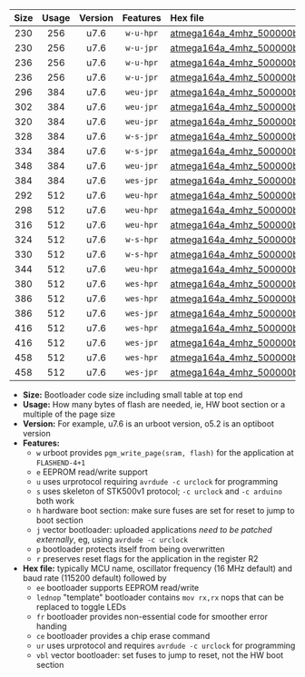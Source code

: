 |Size|Usage|Version|Features|Hex file|
|:-:|:-:|:-:|:-:|:--|
|230|256|u7.6|`w-u-hpr`|[atmega164a_4mhz_500000bps_ur.hex](https://raw.githubusercontent.com/stefanrueger/urboot/main/bootloaders/atmega164a/fcpu_4mhz/500000_bps/atmega164a_4mhz_500000bps_ur.hex)|
|230|256|u7.6|`w-u-jpr`|[atmega164a_4mhz_500000bps_ur_vbl.hex](https://raw.githubusercontent.com/stefanrueger/urboot/main/bootloaders/atmega164a/fcpu_4mhz/500000_bps/atmega164a_4mhz_500000bps_ur_vbl.hex)|
|236|256|u7.6|`w-u-hpr`|[atmega164a_4mhz_500000bps_lednop_ur.hex](https://raw.githubusercontent.com/stefanrueger/urboot/main/bootloaders/atmega164a/fcpu_4mhz/500000_bps/atmega164a_4mhz_500000bps_lednop_ur.hex)|
|236|256|u7.6|`w-u-jpr`|[atmega164a_4mhz_500000bps_lednop_ur_vbl.hex](https://raw.githubusercontent.com/stefanrueger/urboot/main/bootloaders/atmega164a/fcpu_4mhz/500000_bps/atmega164a_4mhz_500000bps_lednop_ur_vbl.hex)|
|296|384|u7.6|`weu-jpr`|[atmega164a_4mhz_500000bps_ee_ur_vbl.hex](https://raw.githubusercontent.com/stefanrueger/urboot/main/bootloaders/atmega164a/fcpu_4mhz/500000_bps/atmega164a_4mhz_500000bps_ee_ur_vbl.hex)|
|302|384|u7.6|`weu-jpr`|[atmega164a_4mhz_500000bps_ee_lednop_ur_vbl.hex](https://raw.githubusercontent.com/stefanrueger/urboot/main/bootloaders/atmega164a/fcpu_4mhz/500000_bps/atmega164a_4mhz_500000bps_ee_lednop_ur_vbl.hex)|
|320|384|u7.6|`weu-jpr`|[atmega164a_4mhz_500000bps_ee_lednop_fr_ur_vbl.hex](https://raw.githubusercontent.com/stefanrueger/urboot/main/bootloaders/atmega164a/fcpu_4mhz/500000_bps/atmega164a_4mhz_500000bps_ee_lednop_fr_ur_vbl.hex)|
|328|384|u7.6|`w-s-jpr`|[atmega164a_4mhz_500000bps_vbl.hex](https://raw.githubusercontent.com/stefanrueger/urboot/main/bootloaders/atmega164a/fcpu_4mhz/500000_bps/atmega164a_4mhz_500000bps_vbl.hex)|
|334|384|u7.6|`w-s-jpr`|[atmega164a_4mhz_500000bps_lednop_vbl.hex](https://raw.githubusercontent.com/stefanrueger/urboot/main/bootloaders/atmega164a/fcpu_4mhz/500000_bps/atmega164a_4mhz_500000bps_lednop_vbl.hex)|
|348|384|u7.6|`weu-jpr`|[atmega164a_4mhz_500000bps_ee_lednop_fr_ce_ur_vbl.hex](https://raw.githubusercontent.com/stefanrueger/urboot/main/bootloaders/atmega164a/fcpu_4mhz/500000_bps/atmega164a_4mhz_500000bps_ee_lednop_fr_ce_ur_vbl.hex)|
|384|384|u7.6|`wes-jpr`|[atmega164a_4mhz_500000bps_ee_vbl.hex](https://raw.githubusercontent.com/stefanrueger/urboot/main/bootloaders/atmega164a/fcpu_4mhz/500000_bps/atmega164a_4mhz_500000bps_ee_vbl.hex)|
|292|512|u7.6|`weu-hpr`|[atmega164a_4mhz_500000bps_ee_ur.hex](https://raw.githubusercontent.com/stefanrueger/urboot/main/bootloaders/atmega164a/fcpu_4mhz/500000_bps/atmega164a_4mhz_500000bps_ee_ur.hex)|
|298|512|u7.6|`weu-hpr`|[atmega164a_4mhz_500000bps_ee_lednop_ur.hex](https://raw.githubusercontent.com/stefanrueger/urboot/main/bootloaders/atmega164a/fcpu_4mhz/500000_bps/atmega164a_4mhz_500000bps_ee_lednop_ur.hex)|
|316|512|u7.6|`weu-hpr`|[atmega164a_4mhz_500000bps_ee_lednop_fr_ur.hex](https://raw.githubusercontent.com/stefanrueger/urboot/main/bootloaders/atmega164a/fcpu_4mhz/500000_bps/atmega164a_4mhz_500000bps_ee_lednop_fr_ur.hex)|
|324|512|u7.6|`w-s-hpr`|[atmega164a_4mhz_500000bps.hex](https://raw.githubusercontent.com/stefanrueger/urboot/main/bootloaders/atmega164a/fcpu_4mhz/500000_bps/atmega164a_4mhz_500000bps.hex)|
|330|512|u7.6|`w-s-hpr`|[atmega164a_4mhz_500000bps_lednop.hex](https://raw.githubusercontent.com/stefanrueger/urboot/main/bootloaders/atmega164a/fcpu_4mhz/500000_bps/atmega164a_4mhz_500000bps_lednop.hex)|
|344|512|u7.6|`weu-hpr`|[atmega164a_4mhz_500000bps_ee_lednop_fr_ce_ur.hex](https://raw.githubusercontent.com/stefanrueger/urboot/main/bootloaders/atmega164a/fcpu_4mhz/500000_bps/atmega164a_4mhz_500000bps_ee_lednop_fr_ce_ur.hex)|
|380|512|u7.6|`wes-hpr`|[atmega164a_4mhz_500000bps_ee.hex](https://raw.githubusercontent.com/stefanrueger/urboot/main/bootloaders/atmega164a/fcpu_4mhz/500000_bps/atmega164a_4mhz_500000bps_ee.hex)|
|386|512|u7.6|`wes-hpr`|[atmega164a_4mhz_500000bps_ee_lednop.hex](https://raw.githubusercontent.com/stefanrueger/urboot/main/bootloaders/atmega164a/fcpu_4mhz/500000_bps/atmega164a_4mhz_500000bps_ee_lednop.hex)|
|386|512|u7.6|`wes-jpr`|[atmega164a_4mhz_500000bps_ee_lednop_vbl.hex](https://raw.githubusercontent.com/stefanrueger/urboot/main/bootloaders/atmega164a/fcpu_4mhz/500000_bps/atmega164a_4mhz_500000bps_ee_lednop_vbl.hex)|
|416|512|u7.6|`wes-hpr`|[atmega164a_4mhz_500000bps_ee_lednop_fr.hex](https://raw.githubusercontent.com/stefanrueger/urboot/main/bootloaders/atmega164a/fcpu_4mhz/500000_bps/atmega164a_4mhz_500000bps_ee_lednop_fr.hex)|
|416|512|u7.6|`wes-jpr`|[atmega164a_4mhz_500000bps_ee_lednop_fr_vbl.hex](https://raw.githubusercontent.com/stefanrueger/urboot/main/bootloaders/atmega164a/fcpu_4mhz/500000_bps/atmega164a_4mhz_500000bps_ee_lednop_fr_vbl.hex)|
|458|512|u7.6|`wes-hpr`|[atmega164a_4mhz_500000bps_ee_lednop_fr_ce.hex](https://raw.githubusercontent.com/stefanrueger/urboot/main/bootloaders/atmega164a/fcpu_4mhz/500000_bps/atmega164a_4mhz_500000bps_ee_lednop_fr_ce.hex)|
|458|512|u7.6|`wes-jpr`|[atmega164a_4mhz_500000bps_ee_lednop_fr_ce_vbl.hex](https://raw.githubusercontent.com/stefanrueger/urboot/main/bootloaders/atmega164a/fcpu_4mhz/500000_bps/atmega164a_4mhz_500000bps_ee_lednop_fr_ce_vbl.hex)|

- **Size:** Bootloader code size including small table at top end
- **Usage:** How many bytes of flash are needed, ie, HW boot section or a multiple of the page size
- **Version:** For example, u7.6 is an urboot version, o5.2 is an optiboot version
- **Features:**
  + `w` urboot provides `pgm_write_page(sram, flash)` for the application at `FLASHEND-4+1`
  + `e` EEPROM read/write support
  + `u` uses urprotocol requiring `avrdude -c urclock` for programming
  + `s` uses skeleton of STK500v1 protocol; `-c urclock` and `-c arduino` both work
  + `h` hardware boot section: make sure fuses are set for reset to jump to boot section
  + `j` vector bootloader: uploaded applications *need to be patched externally*, eg, using `avrdude -c urclock`
  + `p` bootloader protects itself from being overwritten
  + `r` preserves reset flags for the application in the register R2
- **Hex file:** typically MCU name, oscillator frequency (16 MHz default) and baud rate (115200 default) followed by
  + `ee` bootloader supports EEPROM read/write
  + `lednop` "template" bootloader contains `mov rx,rx` nops that can be replaced to toggle LEDs
  + `fr` bootloader provides non-essential code for smoother error handing
  + `ce` bootloader provides a chip erase command
  + `ur` uses urprotocol and requires `avrdude -c urclock` for programming
  + `vbl` vector bootloader: set fuses to jump to reset, not the HW boot section
